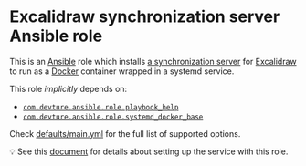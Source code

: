 <!--
SPDX-FileCopyrightText: 2023 Slavi Pantaleev
SPDX-FileCopyrightText: 2025 Suguru Hirahara

SPDX-License-Identifier: AGPL-3.0-or-later
-->

# Excalidraw synchronization server Ansible role

This is an [Ansible](https://www.ansible.com/) role which installs [a synchronization server](https://github.com/excalidraw/excalidraw/tree/main/docs/syncserver) for [Excalidraw](https://apps.excalidrawweb.net) to run as a [Docker](https://www.docker.com/) container wrapped in a systemd service.

This role *implicitly* depends on:

- [`com.devture.ansible.role.playbook_help`](https://github.com/devture/com.devture.ansible.role.playbook_help)
- [`com.devture.ansible.role.systemd_docker_base`](https://github.com/devture/com.devture.ansible.role.systemd_docker_base)

Check [defaults/main.yml](defaults/main.yml) for the full list of supported options.

💡 See this [document](docs/configuring-excalidraw.md) for details about setting up the service with this role.
